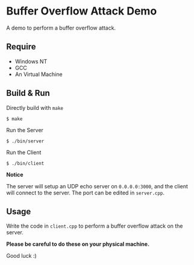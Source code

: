 # Buffer Overflow Attack Demo

A demo to perform a buffer overflow attack.

## Require
- Windows NT
- GCC
- An Virtual Machine

## Build & Run
Directly build with `make`
```shell
$ make
```
Run the Server
```shell
$ ./bin/server
```

Run the Client
```shell
$ ./bin/client
```

**Notice**

The server will setup an UDP echo server on `0.0.0.0:3000`, and the client will connect to the server. The port can be edited in `server.cpp`.

## Usage
Write the code in `client.cpp` to perform a buffer overflow attack on the server.

**Please be careful to do these on your physical machine.**

Good luck :)